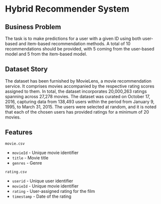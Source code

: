 # Hybrid Recommender System

## Business Problem

The task is to make predictions for a user with a given ID using both user-based and item-based recommendation methods.
A total of 10 recommendations should be provided, with 5 coming from the user-based model and 5 from the item-based
model.

## Dataset Story

The dataset has been furnished by MovieLens, a movie recommendation service. It comprises movies accompanied by the
respective rating scores assigned to them. In total, the dataset incorporates 20,000,263 ratings spanning across 27,278
movies. The dataset was curated on October 17, 2016, capturing data from 138,493 users within the period from January 9,
1995, to March 31, 2015. The users were selected at random, and it is noted that each of the chosen users has provided
ratings for a minimum of 20 movies.

## Features

`movie.csv`

- `movieId` - Unique movie identifier
- `title` - Movie title
- `genres` - Genre

`rating.csv`

- `userid` - Unique user identifier
- `movieId` - Unique movie identifier
- `rating` - User-assigned rating for the film
- `timestamp` - Date of the rating